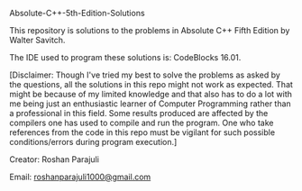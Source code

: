 Absolute-C++-5th-Edition-Solutions


This repository is solutions to the problems in Absolute C++ Fifth Edition by Walter Savitch.

The IDE used to program these solutions is: CodeBlocks 16.01. 

[Disclaimer: Though I've tried my best to solve the problems as asked by the questions, all the solutions in this repo might not work as expected. That might be because of my limited knowledge and that also has to do a lot with me being just an enthusiastic learner of Computer Programming rather than a professional in this field. Some results produced are affected by the compilers one has used to compile and run the program. One who take references from the code in this repo must be vigilant for such possible conditions/errors during program execution.]

Creator: Roshan Parajuli

Email: roshanparajuli1000@gmail.com
